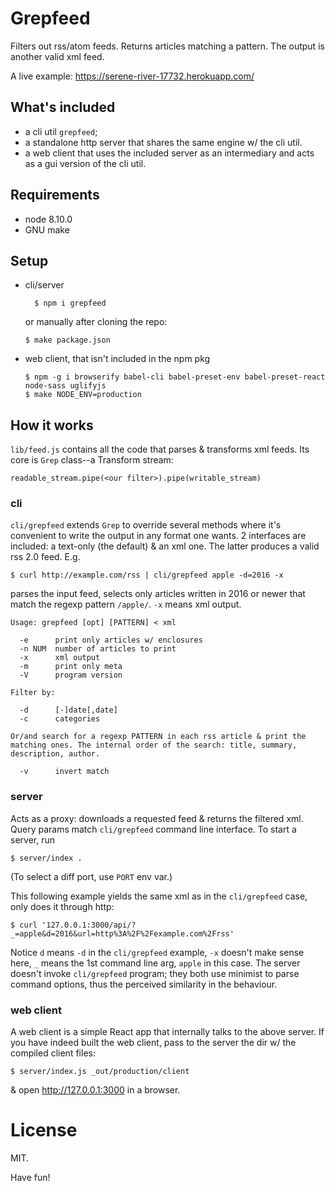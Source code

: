 # Grepfeed

Filters out rss/atom feeds. Returns articles matching a pattern. The
output is another valid xml feed.

A live example: https://serene-river-17732.herokuapp.com/

## What's included

* a cli util `grepfeed`;
* a standalone http server that shares the same engine w/ the cli util.
* a web client that uses the included server as an intermediary and
  acts as a gui version of the cli util.

## Requirements

* node 8.10.0
* GNU make

## Setup

* cli/server

        $ npm i grepfeed

    or manually after cloning the repo:

    ~~~
    $ make package.json
    ~~~

* web client, that isn't included in the npm pkg

    ~~~
    $ npm -g i browserify babel-cli babel-preset-env babel-preset-react node-sass uglifyjs
    $ make NODE_ENV=production
    ~~~

## How it works

`lib/feed.js` contains all the code that parses & transforms xml
feeds. Its core is `Grep` class--a Transform stream:

    readable_stream.pipe(<our filter>).pipe(writable_stream)

### cli

`cli/grepfeed` extends `Grep` to override several methods where it's
convenient to write the output in any format one wants. 2 interfaces
are included: a text-only (the default) & an xml one. The latter
produces a valid rss 2.0 feed. E.g.

    $ curl http://example.com/rss | cli/grepfeed apple -d=2016 -x

parses the input feed, selects only articles written in 2016 or newer
that match the regexp pattern `/apple/`. `-x` means xml output.

~~~
Usage: grepfeed [opt] [PATTERN] < xml

  -e      print only articles w/ enclosures
  -n NUM  number of articles to print
  -x      xml output
  -m      print only meta
  -V      program version

Filter by:

  -d      [-]date[,date]
  -c      categories

Or/and search for a regexp PATTERN in each rss article & print the
matching ones. The internal order of the search: title, summary,
description, author.

  -v      invert match
~~~

### server

Acts as a proxy: downloads a requested feed & returns the filtered
xml. Query params match `cli/grepfeed` command line interface. To
start a server, run

    $ server/index .

(To select a diff port, use `PORT` env var.)

This following example yields the same xml as in the `cli/grepfeed`
case, only does it through http:

    $ curl '127.0.0.1:3000/api/?_=apple&d=2016&url=http%3A%2F%2Fexample.com%2Frss'

Notice `d` means `-d` in the `cli/grepfeed` example, `-x` doesn't make
sense here, `_` means the 1st command line arg, `apple` in this
case. The server doesn't invoke `cli/grepfeed` program; they both use
minimist to parse command options, thus the perceived similarity in
the behaviour.

### web client

A web client is a simple React app that internally talks to the above
server. If you have indeed built the web client, pass to the server
the dir w/ the compiled client files:

    $ server/index.js _out/production/client

& open http://127.0.0.1:3000 in a browser.

# License

MIT.

Have fun!
